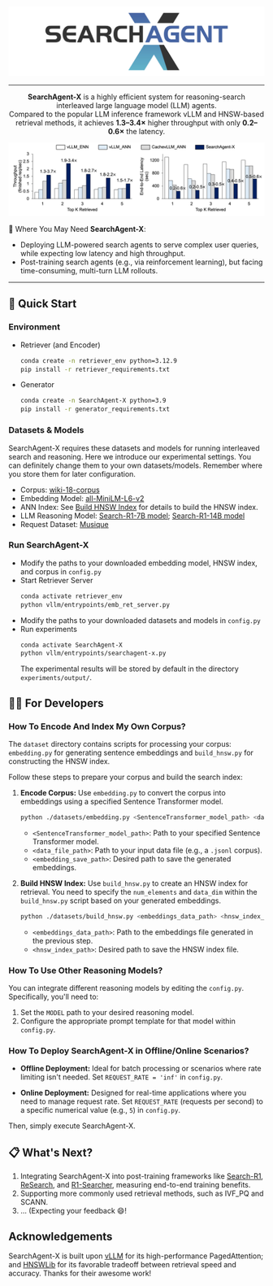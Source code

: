 ![SearchAgent-X Logo](./logo.jpg)

***

<p align="center">
  <strong>SearchAgent-X</strong> is a highly efficient system for reasoning-search interleaved large language model (LLM) agents. <br>
  Compared to the popular LLM inference framework vLLM and HNSW-based retrieval methods, it achieves <strong>1.3–3.4×</strong> higher throughput with only <strong>0.2–0.6×</strong> the latency.
</p >

![SearchAgent-X Performance](./performance.png)

🔔 Where You May Need **SearchAgent-X**:
- Deploying LLM-powered search agents to serve complex user queries, while expecting low latency and high throughput.
- Post-training search agents (e.g., via reinforcement learning), but facing time-consuming, multi-turn LLM rollouts.

---

## 🚀 Quick Start

### Environment
- Retriever (and Encoder)
  ```bash
  conda create -n retriever_env python=3.12.9
  pip install -r retriever_requirements.txt
  ```
- Generator
   ```bash
   conda create -n SearchAgent-X python=3.9
   pip install -r generator_requirements.txt
   ```

### Datasets & Models
SearchAgent-X requires these datasets and models for running interleaved search and reasoning. Here we introduce our experimental settings. You can definitely change them to your own datasets/models. Remember where you store them for later configuration.
- Corpus:  [wiki-18-corpus](https://huggingface.co/datasets/RUC-NLPIR/FlashRAG_datasets/tree/7023d43bec2094aa1a9470d3b25f0d702e12ca4a/retrieval-corpus)
- Embedding Model:  [all-MiniLM-L6-v2](https://huggingface.co/sentence-transformers/all-MiniLM-L6-v2)
- ANN Index:  See [Build HNSW Index](#annindex) for details to build the HNSW index.
- LLM Reasoning Model:  [Search-R1-7B model](https://huggingface.co/PeterJinGo/SearchR1-nq_hotpotqa_train-qwen2.5-7b-em-ppo/commit/44ac5ffefbee4d7d32890066e6f3888ad7a273a1); [Search-R1-14B model](https://huggingface.co/PeterJinGo/SearchR1-nq_hotpotqa_train-qwen2.5-14b-em-ppo-v0.2)
- Request Dataset:  [Musique](https://huggingface.co/datasets/RUC-NLPIR/FlashRAG_datasets/tree/main/musique)

### Run SearchAgent-X
- Modify the paths to your downloaded embedding model, HNSW index, and corpus in `config.py`
- Start Retriever Server  
   ```bash
   conda activate retriever_env
   python vllm/entrypoints/emb_ret_server.py
   ```
- Modify the paths to your downloaded datasets and models in `config.py`
- Run experiments
   ```bash
   conda activate SearchAgent-X
   python vllm/entrypoints/searchagent-x.py
   ```
   The experimental results will be stored by default in the directory `experiments/output/`.


## 👨‍💻 For Developers
### How To Encode And Index My Own Corpus?
The `dataset` directory contains scripts for processing your corpus: `embedding.py` for generating sentence embeddings and `build_hnsw.py` for constructing the HNSW index.

Follow these steps to prepare your corpus and build the search index:

1.  **Encode Corpus:**
    Use `embedding.py` to convert the corpus into embeddings using a specified Sentence Transformer model.

    ```bash
    python ./datasets/embedding.py <SentenceTransformer_model_path> <data_file_path> <embedding_save_path>
    ```
    * `<SentenceTransformer_model_path>`: Path to your specified Sentence Transformer model.
    * `<data_file_path>`: Path to your input data file (e.g., a `.jsonl` corpus).
    * `<embedding_save_path>`: Desired path to save the generated embeddings.

2.  **Build HNSW Index:** <a id="annindex"></a>
    Use `build_hnsw.py` to create an HNSW index for retrieval. You need to specify the `num_elements` and `data_dim` within the `build_hnsw.py` script based on your generated embeddings.

    ```bash
    python ./datasets/build_hnsw.py <embeddings_data_path> <hnsw_index_path>
    ```
    * `<embeddings_data_path>`: Path to the embeddings file generated in the previous step.
    * `<hnsw_index_path>`: Desired path to save the HNSW index file.
### How To Use Other Reasoning Models?
You can integrate different reasoning models by editing the `config.py`. Specifically, you'll need to:
1.  Set the `MODEL` path to your desired reasoning model.
2.  Configure the appropriate prompt template for that model within `config.py`.
### How To Deploy SearchAgent-X in Offline/Online Scenarios?
* **Offline Deployment:**
    Ideal for batch processing or scenarios where rate limiting isn't needed.
    Set `REQUEST_RATE = 'inf'` in `config.py`.

* **Online Deployment:**
    Designed for real-time applications where you need to manage request rate.
    Set `REQUEST_RATE` (requests per second) to a specific numerical value (e.g., `5`) in `config.py`.

Then, simply execute SearchAgent-X.

## 📋 What's Next?
1. Integrating SearchAgent-X into post-training frameworks like [Search-R1](https://github.com/petergriffinjin/search-r1), [ReSearch](https://github.com/Agent-RL/ReCall?tab=readme-ov-file), and [R1-Searcher](https://github.com/RUCAIBox/R1-Searcher), measuring end-to-end training benefits.
2. Supporting more commonly used retrieval methods, such as IVF_PQ and SCANN.
3. ... (Expecting your feedback 😄!

## Acknowledgements
SearchAgent-X is built upon [vLLM](https://github.com/vllm-project/vllm) for its high-performance PagedAttention; and [HNSWLib](https://github.com/nmslib/hnswlib) for its favorable tradeoff between retrieval speed and accuracy. Thanks for their awesome work!
